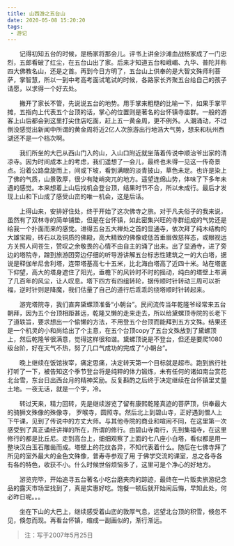 ```yaml
---
title: 山西游之五台山
date: 2020-05-08 15:20:20
tags:
 - 游记
---
```


&emsp;&emsp;记得初知五台的时候，是杨家将那会儿。评书上讲金沙滩血战杨家成了一门忠烈，五郎看破了红尘，在五台山出了家。后来才知道五台和峨嵋、九华、普陀并称四大佛教名山，还是之首。再到今日方明了，五台山上供奉的是大智文殊师利菩萨，掌智慧，所以一到中考高考面试笔试的时候，各路家长齐聚五台给自己的孩子请愿，以求得一个好去处。

&emsp;&emsp;撇开了家长不管，先说说五台的地势。用手掌来粗糙的比喻一下，如果手掌平摊，五指向上代表五个台顶的话，掌心的位置则是著名的台怀镇寺庙群。一般的游客上山后都会到这里打尖住店吃面，赶上五一黄金周，更不例外。人潮涌动，不过倒没感觉出新闻中所谓的黄金周将近2亿人次旅游出行地浩大气势，想来和杭州西湖还不是一个档次啊。

&emsp;&emsp;我们所坐的大巴从西山门入的山，入山口附近就坐落着传说中顺治爷出家的清凉寺。因为时间成本上的考虑，我们遥想了一会儿，最终也未得一见这一传奇景点。沿着公路盘旋而上，间或下坡，看到满眼的淡青披山，草色未足。也许是染上了佛的气质，山景敦厚，很少有陡峭突兀的地方。遥望连绵山势，体味了下多年未遇的感觉。本来想着上山后找机会登台顶，结果时节不合，所以未成行。最后才发现上山和下山成了感受山峦的唯一机会，这是后话。

&emsp;&emsp;上得山来，安排好住处，终于开始了这次佛寺之旅。对于凡夫俗子的我来说，虽然有了双林寺的简单铺垫，但是在台怀镇，如此密集兴旺的寺群组成的气势还是给我一个扑面而来的感觉。进得五台五大禅处之首的显通寺，依次拜了纯木结构的大雄宝殿，砖石以及铜质的佛殿，高大精致的佛像或低首垂眉做慈祥态，或眼视远方关照人间苍生，赞叹之余敬畏的心情不由自主的涌了出来。出了显通寺，进了旁边的塔院寺，蹭到旅游团旁边仔细的听导游讲解五台标志性建筑之一的大白塔，据说是释伽牟尼舍利塔，连带塔基高七十五米，比北海白塔高了近四十米。站在塔底下仰望，高大的塔身遮住了阳光，垂檐下的风铃时不时的摇动，纯白的塔壁上布满了几百年的风尘，让人叹息。塔下四方有四组转轮，据传顺时针转动三周可以祈福，逆时针则是降魔，我们估量了自己的道行后乖乖的绕塔顺时针转起来。

&emsp;&emsp;游完塔院寺，我们直奔黛螺顶准备“小朝台”。民间流传当年乾隆爷经常来五台朝拜，因为五个台顶相距甚远，乾隆又懒的走来走去，所以给黛螺顶寺院的长老下了道轶旨，要求想出一个偷懒的方法，不用登五个台顶而能拜到五方文殊。结果还是一个机灵的小和尚给出了个主意，在五个台顶copy了五台文殊放到了黛螺顶上，然后乾隆爷很满意，觉得这样很和谐。黛螺顶说是不登台，但还是要爬1080级台阶，好在天气不热，努了几口气成功的完成了“小朝台”。

&emsp;&emsp;晚上继续在饭馆挨宰，痛定思痛，决定转天第一个目标就是超市。跑到旅行社打听了一下，被告知这个季节登台将是纯粹的体力锻炼，未有任何的诸如南台赏花北台雪，东台日出西台月的精神奖励。反复斟酌之后终于决定继续在台怀镇里丈量土地。一夜无话，就是一个字，冷。

&emsp;&emsp;转过天来，精力回转，先是继续游览了留有康熙乾隆真迹的菩萨顶，供奉最大的骑狮文殊像的殊像寺， 罗喉寺，圆照寺。然后北上到碧山寺，正好遇到僧人上下午课，见到了传说中的方丈大师。与其他寺院的商业和喧闹不同，在这里第一次感受到了真正诵经讲禅的所在，所谓的修行。由碧山寺南行，先到集福寺，在这里修行的都是比丘尼。走到高台上，细细观察了上面的七八座小白塔，看似都是用一整块汉白玉石雕凿而成。塔壁上的花纹各异，不知代表着什么。随后在七佛寺拜了所见的室外最大的金色文殊像，普寿寺参观了用 于佛学交流的课室，总之各寺各有各的特色，收获不小。什么时候世俗烦恼多了，这里可是个净心的好地方。 

&emsp;&emsp;游览完毕，开始追寻五台著名小吃台磨夹肉的踪迹，最终在一片贩卖旅游纪念品的露天市场里找到了，真是实惠好吃。饱餐一顿后就开始闹后悔，早知此处，何必昨日呢。。。

&emsp;&emsp;坐在下山的大巴上，继续感受着山峦的敦厚气息，远望北台顶的积雪，倏忽不见，倏忽而现。再看台怀镇，缩成一副画似的，渐行渐远。

> 注：写于2007年5月25日

